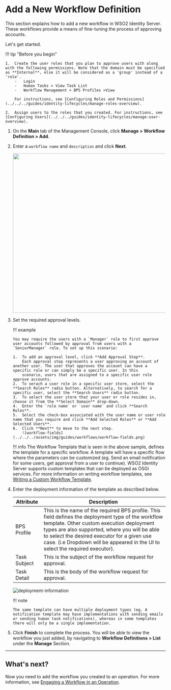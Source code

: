 # Add a New Workflow Definition

This section explains how to add a new workflow in WSO2 Identity Server. These workflows provide a means of fine-tuning the process of approving accounts.

Let's get started.

!!! tip "Before you begin"
    
    1.  Create the user roles that you plan to approve users with along with the following permissions. Note that the domain must be specified as **Internal**, else it will be considered as a 'group' instead of a 'role'. 
        -   Login
        -   Human Tasks > View Task List
        -   Workflow Management > BPS Profiles >View

        For instructions, see [Configuring Roles and Permissions](../../../guides/identity-lifecycles/manage-roles-overview).
    
    2.  Assign users to the roles that you created. For instructions, see [Configuring Users](../../../guides/identity-lifecycles/manage-user-overview).
    

1.  On the **Main** tab of the Management Console, click **Manage > Workflow Definition > Add**.

2.  Enter a `workflow name` and `description` and click **Next**.     
    <html>
    <head>        
    </head>
    <body>
        <img src="../../../assets/img/guides/workflows/add-workflow-definitions.png" width="500">
    
    </body>
    </html> 

3.  Set the required approval levels. 

    !!! example

        You may require the users with a `Manager` role to first approve user accounts followed by approval from users with a `SeniorManager` role. To set up this scenario:

        1.  To add an approval level, click **Add Approval Step**.    
            Each approval step represents a user approving an account of another user. The user that approves the account can have a specific role or can simply be a specific user. In this
            scenario, users that are assigned to a specific user role approve accounts.
        2.  To serach a user role in a specific user store, select the **Search Roles** radio button. Alternatively, to search for a specific user, select the **Search Users** radio button.
        3.  To select the user store that your user or role resides in, choose it from the **Select Domain** drop-down.
        4.  Enter the `role name` or `user name` and click **Search Roles**.
        5.  Select the check-box associated with the user name or user role name that you require and click **Add Selected Roles** or **Add Selected Users**.
        6.  Click **Next** to move to the next step.   
            ![workflow-fields](../../../assets/img/guides/workflows/workflow-fields.png)

              
    !!! info 
        The Workflow Template that is seen in the above sample, defines the template for a specific workflow. A template will have a specific flow where the parameters can be customized (eg. Send an email notification for some users, get approval from a user to continue). WSO2 Identity Server supports custom templates that can be deployed as OSGi services. For more information on writing workflow templates, see [Writing a Custom Workflow Template](../../../extend/workflows/write-a-custom-workflow-template).

4.  Enter the deployment information of the template as described below.

    | Attribute    | Description                                                                                                                                                                                                                                                                                                            |
    |--------------|------------------------------------------------------------------------------------------------------------------------------------------------------------------------------------------------------------------------------------------------------------------------------------------------------------------------|
    | BPS Profile  | This is the name of the required BPS profile. This field defines the deployment type of the workflow template. Other custom execution deployment types are also supported, where you will be able to select the desired executor for a given use case. (i.e Dropdown will be appeared in the UI to select the required executor). |
    | Task Subject | This is the subject of the workflow request for approval.                                                                                                                                                                                                                                                                          |
    | Task Detail  | This is the body of the workflow request for approval.                                                                                                                                                                                                                                                                              |

    ![deployment-information](../../../assets/img/guides/workflows/deployment-information.png) 

    !!! note
    
        The same template can have multiple deployment types (eg. A
        notification template may have implementations with sending emails
        or sending human task notifications), whereas in some templates
        there will only be a single implementation.
    

5.  Click **Finish** to complete the process. You will be able to view
    the workflow you just added, by navigating to **Workflow Definitions \> List** under the **Manage** Section.

---

## What's next?

Now you need to add the workflow you created to an operation. For more
information, see [Engaging a Workflow in an
Operation](../../../guides/workflows/engage-a-workflow-in-an-operation).
